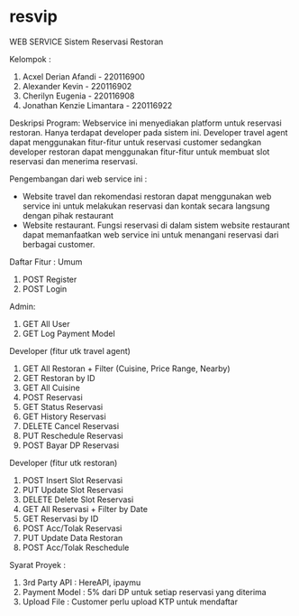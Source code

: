 # resvip

WEB SERVICE Sistem Reservasi Restoran

Kelompok :

1. Acxel Derian Afandi - 220116900
2. Alexander Kevin - 220116902
3. Cherilyn Eugenia - 220116908
4. Jonathan Kenzie Limantara - 220116922

Deskripsi Program:
Webservice ini menyediakan platform untuk reservasi restoran.
Hanya terdapat developer pada sistem ini. Developer travel agent dapat menggunakan fitur-fitur untuk reservasi customer sedangkan developer restoran dapat menggunakan fitur-fitur untuk membuat slot reservasi dan menerima reservasi.

Pengembangan dari web service ini :

- Website travel dan rekomendasi restoran dapat menggunakan web service ini untuk melakukan reservasi dan kontak secara langsung dengan pihak restaurant
- Website restaurant. Fungsi reservasi di dalam sistem website restaurant dapat memanfaatkan web service ini untuk menangani reservasi dari berbagai customer.

Daftar Fitur :
Umum

1. POST Register
2. POST Login

Admin:

1. GET All User
2. GET Log Payment Model

Developer (fitur utk travel agent)

1. GET All Restoran + Filter (Cuisine, Price Range, Nearby)
2. GET Restoran by ID
3. GET All Cuisine
4. POST Reservasi
5. GET Status Reservasi
6. GET History Reservasi
7. DELETE Cancel Reservasi
8. PUT Reschedule Reservasi
9. POST Bayar DP Reservasi

Developer (fitur utk restoran)

1. POST Insert Slot Reservasi
2. PUT Update Slot Reservasi
3. DELETE Delete Slot Reservasi
4. GET All Reservasi + Filter by Date
5. GET Reservasi by ID
6. POST Acc/Tolak Reservasi
7. PUT Update Data Restoran
8. POST Acc/Tolak Reschedule

Syarat Proyek :

1. 3rd Party API : HereAPI, ipaymu
2. Payment Model : 5% dari DP untuk setiap reservasi yang diterima
3. Upload File : Customer perlu upload KTP untuk mendaftar
